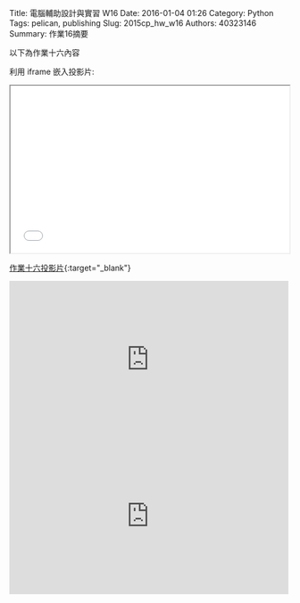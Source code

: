 Title: 電腦輔助設計與實習 W16
Date: 2016-01-04 01:26
Category: Python
Tags: pelican, publishing
Slug: 2015cp_hw_w16
Authors: 40323146
Summary: 作業16摘要

以下為作業十六內容

利用 iframe 嵌入投影片:

<iframe src="40323146_cp_w16_p.html" width="500" height="300"></iframe>

[作業十六投影片](40323146_cp_w16_p.html){:target="_blank"}

<iframe src="https://player.vimeo.com/video/150983578" width="500" height="281" frameborder="0" webkitallowfullscreen mozallowfullscreen allowfullscreen></iframe> 

<iframe src="https://player.vimeo.com/video/150983371" width="500" height="281" frameborder="0" webkitallowfullscreen mozallowfullscreen allowfullscreen></iframe> 